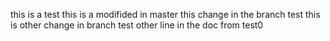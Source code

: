 this is a test
this is a modifided in master 
this change in the branch test
this is other change in branch test
other line in the doc from test0
